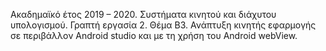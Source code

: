 Ακαδημαϊκό έτος 2019 – 2020. Συστήματα κινητού και διάχυτου υπολογισμού. Γραπτή εργασία 2. Θέμα Β3. Ανάπτυξη κινητής εφαρμογής σε περιβάλλον Android studio και με τη χρήση του Android webView.
